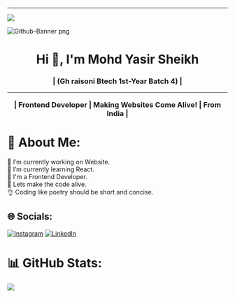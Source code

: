 ---
[![](https://visitcount.itsvg.in/api?id=mohdyasir5155&icon=0&color=0)](https://visitcount.itsvg.in)


![Github-Banner png](https://github.com/mohdyasir5155/mohdyasir5155/assets/131906472/fdb1862d-9ae2-4d80-888f-8be1ef23fb32)


<h1 align="center">Hi 👋, I'm Mohd Yasir Sheikh</h1>
<h3 align="center"> | (Gh raisoni Btech 1st-Year Batch 4) | <br> <hr>
  | Frontend Developer | Making Websites Come Alive! | From India | </h3>


# 💫 About Me:
🔭 I’m currently working on Website.<br>🌱 I’m currently learning React.<br>🌟 I'm a Frontend Developer.<br>🍉 Lets make the code alive.<br>👌 Coding like poetry should be short and concise.


## 🌐 Socials:
[![Instagram](https://img.shields.io/badge/Instagram-%23E4405F.svg?logo=Instagram&logoColor=white)](https://instagram.com/yasirshaikh_5155) [![LinkedIn](https://img.shields.io/badge/LinkedIn-%230077B5.svg?logo=linkedin&logoColor=white)](https://www.linkedin.com/in/mohd-sheikh-35aab2274/) 



# 📊 GitHub Stats:

![](https://github-readme-streak-stats.herokuapp.com/?user=mohdyasir5155&theme=dark&hide_border=false)<br/>




